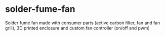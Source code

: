 # solder-fume-fan
Solder fume fan made with consumer parts (active carbon filter, fan and fan grill), 3D printed enclosure and custom fan controller (on/off and pwm)
